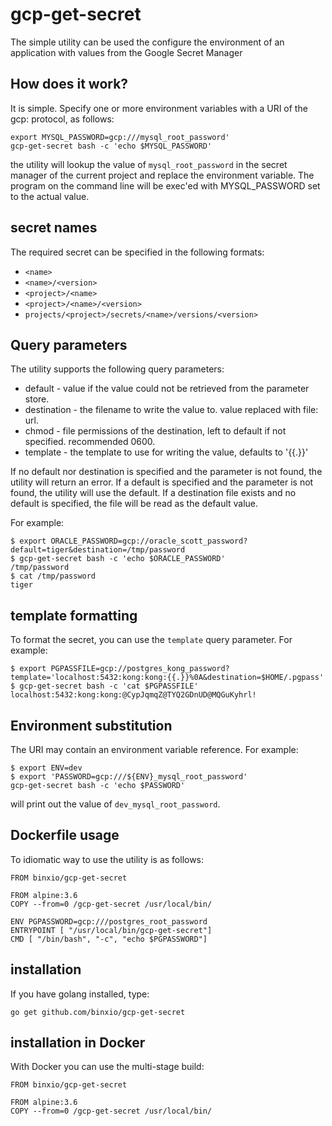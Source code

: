 # gcp-get-secret
The simple utility can be used the configure the environment of an application with values from the Google Secret Manager

## How does it work?
It is simple. Specify one or more environment variables with a URI of the gcp: protocol, as follows:

```
export MYSQL_PASSWORD=gcp:///mysql_root_password'
gcp-get-secret bash -c 'echo $MYSQL_PASSWORD'
```
the utility will lookup the value of `mysql_root_password` in the secret manager of the current project and replace 
the environment variable. The program on the command line will be exec'ed with MYSQL\_PASSWORD set to the actual value.

## secret names
The required secret can be specified in the following formats:
- `<name>`
- `<name>/<version>`
- `<project>/<name>`
- `<project>/<name>/<version>`
- `projects/<project>/secrets/<name>/versions/<version>`

## Query parameters
The utility supports the following query parameters:

- default - value if the value could not be retrieved from the parameter store.
- destination - the filename to write the value to. value replaced with file: url.
- chmod - file permissions of the destination, left to default if not specified. recommended 0600.
- template - the template to use for writing the value, defaults to '{{.}}'

If no default nor destination is specified and the parameter is not found, the utility will return an error.
If a default is specified and the parameter is not found, the utility will use the default.
If a destination file exists and no default is specified, the file will be read as the default value.

For example:
```
$ export ORACLE_PASSWORD=gcp://oracle_scott_password?default=tiger&destination=/tmp/password
$ gcp-get-secret bash -c 'echo $ORACLE_PASSWORD'
/tmp/password
$ cat /tmp/password
tiger
```

## template formatting
To format the secret, you can use the `template` query parameter. For example:
```
$ export PGPASSFILE=gcp://postgres_kong_password?template='localhost:5432:kong:kong:{{.}}%0A&destination=$HOME/.pgpass'
$ gcp-get-secret bash -c 'cat $PGPASSFILE'
localhost:5432:kong:kong:@CypJqmqZ@TYQ2GDnUD@MQGuKyhrl!
```

## Environment substitution
The URI may contain an environment variable reference. For example:
```
$ export ENV=dev
$ export 'PASSWORD=gcp:///${ENV}_mysql_root_password'
gcp-get-secret bash -c 'echo $PASSWORD'
```
will print out the value of `dev_mysql_root_password`.

## Dockerfile usage
To idiomatic way to use the utility is as follows:
```
FROM binxio/gcp-get-secret

FROM alpine:3.6
COPY --from=0 /gcp-get-secret /usr/local/bin/

ENV PGPASSWORD=gcp:///postgres_root_password
ENTRYPOINT [ "/usr/local/bin/gcp-get-secret"]
CMD [ "/bin/bash", "-c", "echo $PGPASSWORD"]
```

## installation
If you have golang installed, type:

```
go get github.com/binxio/gcp-get-secret
```

## installation in Docker
With Docker you can use the multi-stage build:

```
FROM binxio/gcp-get-secret

FROM alpine:3.6
COPY --from=0 /gcp-get-secret /usr/local/bin/
```

